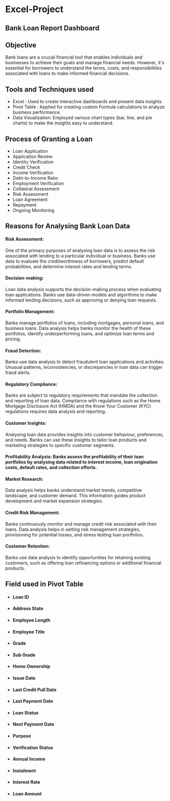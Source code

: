 # Excel-Project

## Bank Loan Report Dashboard

## Objective 

Bank loans are a crucial financial tool that enables individuals and businesses to achieve their goals and manage financial needs. However, it's essential for borrowers to understand the terms, costs, and responsibilities associated with loans to make informed financial decisions.

## Tools and Techniques used 

- Excel : Used to create interactive dashboards and present data insights.
- Pivot Table : Applied for creating custom Formula calculations to analyze business performance.
- Data Visualization: Employed various chart types (bar, line, and pie charts) to make the insights easy to understand.

## Process of Granting a Loan

- Loan Application
- Application Review
- Identity Verification
- Credit Check
- Income Verification
- Debt-to-Income Ratio 
- Employment Verification
- Collateral Assessment 
- Risk Assessment
- Loan Agreement 
- Repayment
- Ongoing Monitoring

## Reasons for Analysing Bank Loan Data

#### Risk Assessment:
One of the primary purposes of analysing loan data is to assess the risk associated with lending to a particular individual or business. Banks use data to evaluate the creditworthiness of borrowers, predict default probabilities, and determine interest rates and lending terms.

#### Decision-making:
Loan data analysis supports the decision-making process when evaluating loan applications. Banks use data-driven models and algorithms to make informed lending decisions, such as approving or denying loan requests.

#### Portfolio Management:
Banks manage portfolios of loans, including mortgages, personal loans, and business loans. Data analysis helps banks monitor the health of these portfolios, identify underperforming loans, and optimize loan terms and pricing.

#### Fraud Detection: 
Banks use data analysis to detect fraudulent loan applications and activities. Unusual patterns, inconsistencies, or discrepancies in loan data can trigger fraud alerts.

#### Regulatory Compliance:
Banks are subject to regulatory requirements that mandate the collection and reporting of loan data. Compliance with regulations such as the Home Mortgage Disclosure Act (HMDA) and the Know Your Customer (KYC) regulations requires data analysis and reporting.

#### Customer Insights:
Analysing loan data provides insights into customer behaviour, preferences, and needs. Banks can use these insights to tailor loan products and marketing strategies to specific customer segments.

#### Profitability Analysis:  Banks assess the profitability of their loan portfolios by analysing data related to interest income, loan origination costs, default rates, and collection efforts.

#### Market Research:
Data analysis helps banks understand market trends, competitive landscape, and customer demand. This information guides product development and market expansion strategies.

#### Credit Risk Management:
Banks continuously monitor and manage credit risk associated with their loans. Data analysis helps in setting risk management strategies, provisioning for potential losses, and stress testing loan portfolios.

#### Customer Retention:
Banks use data analysis to identify opportunities for retaining existing customers, such as offering loan refinancing options or additional financial products.

## Field used in Pivot Table 

- #### Loan ID
- #### Address State
- #### Employee Length
- #### Employee Title
- #### Grade
- #### Sub Grade
- #### Home Ownership
- #### Issue Date
- #### Last Credit Pull Date
- #### Last Payment Date
- #### Loan Status
- #### Next Payment Date
- #### Purpose
- #### Verification Status
- #### Annual Income
- #### Instalment
- #### Interest Rate
- #### Loan Amount




